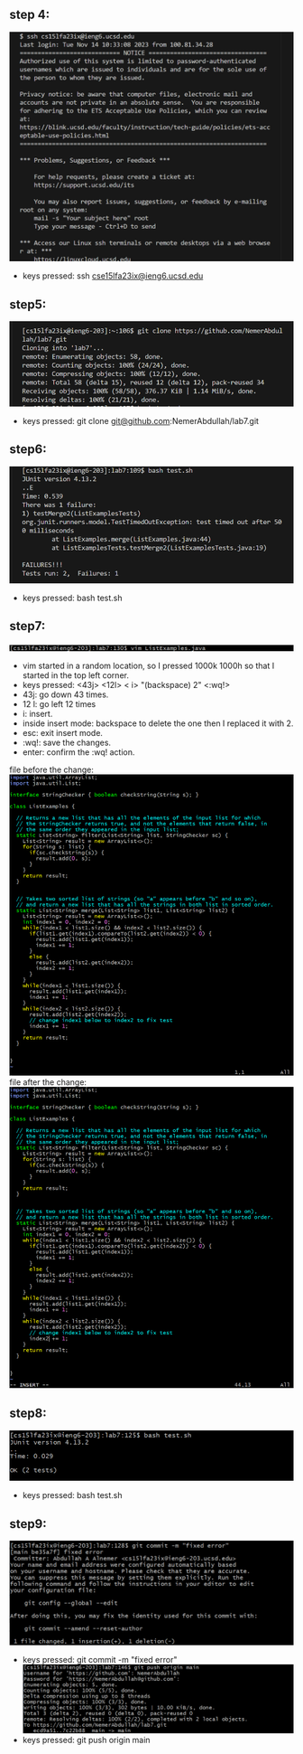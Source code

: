 ## step 4:
![Image](login.png)
- keys pressed: ssh cse15lfa23ix@ieng6.ucsd.edu
## step5: 
![Image](clone.png)
- keys pressed: git clone git@github.com:NemerAbdullah/lab7.git
## step6:
![Image](failed.png)
- keys pressed: bash test.sh
## step7:
![Image](vimEnter.png)
- vim started in a random location, so I pressed 1000k 1000h so that I started in the top left corner.
- keys pressed: <43j> <12l> < i> "(backspace) 2" <esc> <:wq!> <enter>
- 43j: go down 43 times.
- 12 l: go left 12 times
- i: insert.
- inside insert mode: backspace to delete the one then I replaced it with 2.
- esc: exit insert mode.
- :wq!: save the changes.
- enter: confirm the :wq! action.

file before the change:
![Image](leftCorner.png)
file after the change:
![Image](inserted.png)

## step8:
![Image](success.png)
- keys pressed: bash test.sh

## step9:
![Image](commit.png)
- keys pressed: git commit -m "fixed error"
![Image](push.png)
- keys pressed: git push origin main
